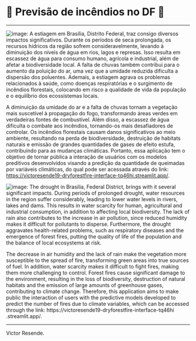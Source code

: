 # 🍂 Previsão de incêndios no DF 🍂
<hr>

![image](https://user-images.githubusercontent.com/63743020/206604130-a80cd71e-7c8c-4174-ae54-20aa8627dec5.png): A estiagem em Brasília, Distrito Federal, traz consigo diversos impactos significativos. Durante os períodos de seca prolongada, os recursos hídricos da região sofrem consideravelmente, levando à diminuição dos níveis de água em rios, lagos e represas. Isso resulta em escassez de água para consumo humano, agrícola e industrial, além de afetar a biodiversidade local. A falta de chuvas também contribui para o aumento da poluição do ar, uma vez que a umidade reduzida dificulta a dispersão dos poluentes. Ademais, a estiagem agrava os problemas relacionados à saúde, como doenças respiratórias e o surgimento de incêndios florestais, colocando em risco a qualidade de vida da população e o equilíbrio dos ecossistemas locais.

A diminuição da umidade do ar e a falta de chuvas tornam a vegetação mais suscetível à propagação do fogo, transformando áreas verdes em verdadeiras fontes de combustível. Além disso, a escassez de água dificulta o combate aos incêndios, tornando-os mais desafiadores de controlar. Os incêndios florestais causam danos significativos ao meio ambiente, resultando na perda de biodiversidade, destruição de habitats naturais e emissão de grandes quantidades de gases de efeito estufa, contribuindo para as mudanças climáticas. Portanto, essa aplicação tem o objetivo de tornar pública a interação de usuários com os modelos preditivos desenvolvidos visando a predição da quantidade de queimadas por variáveis climáticas, do qual pode ser acessada através do link: https://victoresende19-dryforestfire-interface-tq46hi.streamlit.app/.

![image](https://user-images.githubusercontent.com/63743020/206604148-edc3020b-2ddf-4b9d-aff4-04116150f285.png): The drought in Brasilia, Federal District, brings with it several significant impacts. During periods of prolonged drought, water resources in the region suffer considerably, leading to lower water levels in rivers, lakes and dams. This results in water scarcity for human, agricultural and industrial consumption, in addition to affecting local biodiversity. The lack of rain also contributes to the increase in air pollution, since reduced humidity makes it difficult for pollutants to disperse. Furthermore, the drought aggravates health-related problems, such as respiratory diseases and the emergence of forest fires, putting the quality of life of the population and the balance of local ecosystems at risk.

The decrease in air humidity and the lack of rain make the vegetation more susceptible to the spread of fire, transforming green areas into true sources of fuel. In addition, water scarcity makes it difficult to fight fires, making them more challenging to control. Forest fires cause significant damage to the environment, resulting in the loss of biodiversity, destruction of natural habitats and the emission of large amounts of greenhouse gases, contributing to climate change. Therefore, this application aims to make public the interaction of users with the predictive models developed to predict the number of fires due to climate variables, which can be accessed through the link: https://victoresende19-dryforestfire-interface-tq46hi .streamlit.app/.

<hr>

Victor Resende.